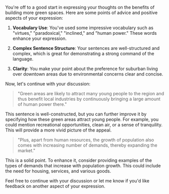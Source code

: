 You're off to a good start in expressing your thoughts on the benefits of building more green spaces. Here are some points of advice and positive aspects of your expression:

1. **Vocabulary Use**: You've used some impressive vocabulary such as "virtues," "paradoxical," "inclined," and "human power." These words enhance your expression.

2. **Complex Sentence Structure**: Your sentences are well-structured and complex, which is great for demonstrating a strong command of the language.

3. **Clarity**: You make your point about the preference for suburban living over downtown areas due to environmental concerns clear and concise.

Now, let's continue with your discussion:

> "Green areas are likely to attract many young people to the region and thus benefit local industries by continuously bringing a large amount of human power there."

This sentence is well-constructed, but you can further improve it by specifying how these green areas attract young people. For example, you could mention recreational opportunities, clean air, or a sense of tranquility. This will provide a more vivid picture of the appeal.

> "Plus, apart from human resources, the growth of population also comes with increasing number of demands, thereby expanding the market."

This is a solid point. To enhance it, consider providing examples of the types of demands that increase with population growth. This could include the need for housing, services, and various goods.

Feel free to continue with your discussion or let me know if you'd like feedback on another aspect of your expression.